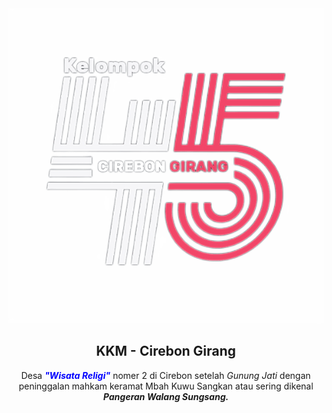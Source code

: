 <div align="center">
  
  <img src="./readme-images/project-logo.png" />

  <h2 align="center">KKM - Cirebon Girang</h2>

  <p class="hero-text">
            Desa <b style="color:blue;"><i>"Wisata Religi"</i></b> nomer 2 di Cirebon setelah <i>Gunung Jati</i> dengan peninggalan mahkam keramat Mbah Kuwu Sangkan atau sering dikenal <b><i>Pangeran Walang Sungsang.</i></b>
          </p>

</div>

